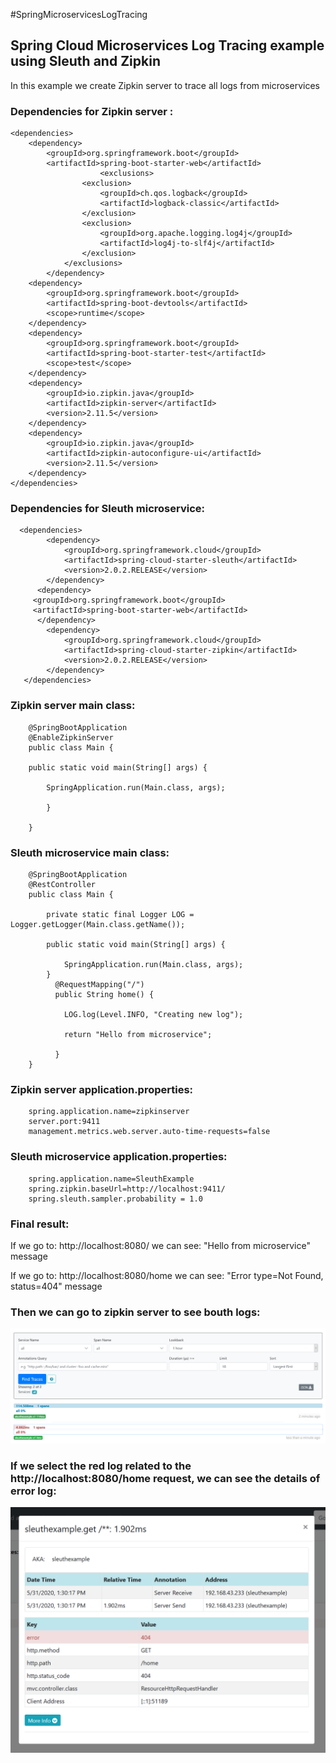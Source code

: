 #SpringMicroservicesLogTracing
<h2>Spring Cloud Microservices Log Tracing example using Sleuth and Zipkin</h2>
<p>In this example we create Zipkin server to trace all logs from microservices</p>

<h3>Dependencies for Zipkin server :</h3>

	<dependencies>	
		<dependency>	
			<groupId>org.springframework.boot</groupId>	
			<artifactId>spring-boot-starter-web</artifactId>	
						<exclusions>
					<exclusion>
						<groupId>ch.qos.logback</groupId>
						<artifactId>logback-classic</artifactId>
					</exclusion>
					<exclusion>
						<groupId>org.apache.logging.log4j</groupId>
						<artifactId>log4j-to-slf4j</artifactId>
					</exclusion>
				</exclusions>	
			</dependency>	
		<dependency>	
			<groupId>org.springframework.boot</groupId>		
			<artifactId>spring-boot-devtools</artifactId>		
			<scope>runtime</scope>	
		</dependency>	
		<dependency>		
			<groupId>org.springframework.boot</groupId>		
			<artifactId>spring-boot-starter-test</artifactId>		
			<scope>test</scope>	
		</dependency>	
		<dependency>	
			<groupId>io.zipkin.java</groupId>	
			<artifactId>zipkin-server</artifactId>	
			<version>2.11.5</version>
		</dependency>	
		<dependency>	
			<groupId>io.zipkin.java</groupId>	
			<artifactId>zipkin-autoconfigure-ui</artifactId>	
			<version>2.11.5</version>	
		</dependency>
	</dependencies>
	
<h3>Dependencies for Sleuth microservice:</h3>

	  <dependencies>   
			<dependency>
			    <groupId>org.springframework.cloud</groupId>
			    <artifactId>spring-cloud-starter-sleuth</artifactId>
			    <version>2.0.2.RELEASE</version>
			</dependency>
	      <dependency>
		 <groupId>org.springframework.boot</groupId>
		 <artifactId>spring-boot-starter-web</artifactId>
	      </dependency> 
			<dependency>
				<groupId>org.springframework.cloud</groupId>
				<artifactId>spring-cloud-starter-zipkin</artifactId>
				<version>2.0.2.RELEASE</version>
			</dependency>
	   </dependencies>

 <h3>Zipkin server main class:</h3>
   
		@SpringBootApplication
		@EnableZipkinServer
		public class Main {

		public static void main(String[] args) {
			
			SpringApplication.run(Main.class, args);

			}

		}
		
<h3>Sleuth microservice main class:</h3>

		@SpringBootApplication
		@RestController
		public class Main {

			private static final Logger LOG = Logger.getLogger(Main.class.getName());
			
			public static void main(String[] args) {
				
				SpringApplication.run(Main.class, args);
			}
			  @RequestMapping("/") 
			  public String home() { 
				
				LOG.log(Level.INFO, "Creating new log");
				
				return "Hello from microservice"; 

			  } 
		}
		
<h3>Zipkin server application.properties:</h3>
		
		spring.application.name=zipkinserver
		server.port:9411
		management.metrics.web.server.auto-time-requests=false
		
<h3>Sleuth microservice application.properties:</h3>	
	
		spring.application.name=SleuthExample
		spring.zipkin.baseUrl=http://localhost:9411/
		spring.sleuth.sampler.probability = 1.0
	
<h3>Final result:</h3>		
<p>If we go to: http://localhost:8080/ we can see: "Hello from microservice" message</p>
<p>If we go to: http://localhost:8080/home we can see: "Error type=Not Found, status=404" message</p>
	
<h3>Then we can go to zipkin server to see bouth logs:</h3>	
		
<img src="zipkin1.png"/>
		
<h3>If we select the red log related to the  http://localhost:8080/home request, we can see the details of error log:</h3>	
		
<img src="zipkin2.png"/>
